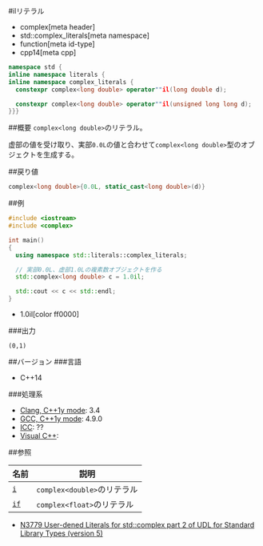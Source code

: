 #ilリテラル
* complex[meta header]
* std::complex_literals[meta namespace]
* function[meta id-type]
* cpp14[meta cpp]

```cpp
namespace std {
inline namespace literals {
inline namespace complex_literals {
  constexpr complex<long double> operator""il(long double d);

  constexpr complex<long double> operator""il(unsigned long long d);
}}}
```

##概要
`complex<long double>`のリテラル。

虚部の値を受け取り、実部`0.0L`の値と合わせて`complex<long double>`型のオブジェクトを生成する。


##戻り値
```cpp
complex<long double>{0.0L, static_cast<long double>(d)}
```


##例
```cpp
#include <iostream>
#include <complex>

int main()
{
  using namespace std::literals::complex_literals;

  // 実部0.0L、虚部1.0Lの複素数オブジェクトを作る
  std::complex<long double> c = 1.0il;

  std::cout << c << std::endl;
}
```
* 1.0il[color ff0000]

###出力
```
(0,1)
```

##バージョン
###言語
- C++14

###処理系
- [Clang, C++1y mode](/implementation.md#clang): 3.4
- [GCC, C++1y mode](/implementation.md#gcc): 4.9.0
- [ICC](/implementation.md#icc): ??
- [Visual C++](/implementation.md#visual_cpp): 

##参照

| 名前               | 説明                        |
|--------------------|-----------------------------|
| [`i`](op_i.md)   | `complex<double>`のリテラル |
| [`if`](op_if.md) | `complex<float>`のリテラル  |

- [N3779 User-dened Literals for std::complex part 2 of UDL for Standard Library Types (version 5)](https://isocpp.org/files/papers/N3779.pdf)

